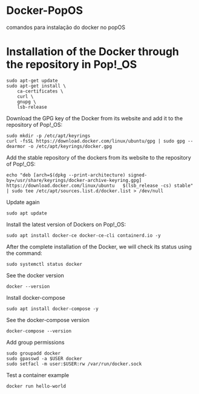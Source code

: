 # Docker-PopOS
comandos para instalação do docker no popOS



# Installation of the Docker through the repository in Pop!_OS

```
sudo apt-get update
sudo apt-get install \
    ca-certificates \
    curl \
    gnupg \
    lsb-release
```


Download the GPG key of the Docker from its website and add it to the repository of Pop!_OS:

```
sudo mkdir -p /etc/apt/keyrings
curl -fsSL https://download.docker.com/linux/ubuntu/gpg | sudo gpg --dearmor -o /etc/apt/keyrings/docker.gpg
```


Add the stable repository of the dockers from its website to the repository of Pop!_OS:

```
echo "deb [arch=$(dpkg --print-architecture) signed-by=/usr/share/keyrings/docker-archive-keyring.gpg] https://download.docker.com/linux/ubuntu   $(lsb_release -cs) stable" | sudo tee /etc/apt/sources.list.d/docker.list > /dev/null
```


Update again

```
sudo apt update
```


Install the latest version of Dockers on Pop!_OS:

```
sudo apt install docker-ce docker-ce-cli containerd.io -y
```


After the complete installation of the Docker, we will check its status using the command:

```
sudo systemctl status docker
```


See the docker version

```
docker --version
```


Install docker-compose

```
sudo apt install docker-compose -y
```


See the docker-compose version

```
docker-compose --version
```


Add group permissions

```
sudo groupadd docker
sudo gpasswd -a $USER docker
sudo setfacl -m user:$USER:rw /var/run/docker.sock
```

Test a container example

```
docker run hello-world
```
